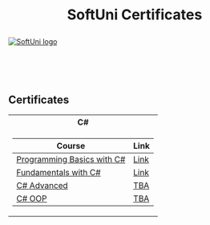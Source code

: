 # <p align="center"> SoftUni Certificates <p>

<a href="https://softuni.bg/trainings/courses" rel="Courses"> ![SoftUni logo][logo] </a>

[logo]: https://radoslavstanchev.github.io/Dark-Landing-Page/images/software-university-logo.png "Logo Title Text 2"

<br/>
<br/>
<br/>

<h2> Certificates </h2>

<table>

<tr>
  <th> C# </th>
</tr>

<tr>
<td>

| **Course**                                                            | **Link**                                                   |
| --------------------------------------------------------------------- | ---------------------------------------------------------- |
| <a href="https://softuni.bg/trainings/3749/programming-basics-with-csharp-june-2022" > Programming Basics with C# </a>         | <a href="https://softuni.bg/certificates/details/137337/87df2da0"> Link</a> |
| <a href="https://softuni.bg/trainings/3836/programming-fundamentals-with-csharp-september-2022"> Fundamentals with C# </a> | <a href="https://softuni.bg/certificates/details/148853/d73ad2dd"> Link</a> |
| <a href="https://softuni.bg/trainings/3957/csharp-advanced-january-2023" > C# Advanced </a>         | <a href=""> TBA</a> |
| <a href="https://softuni.bg/trainings/3958/csharp-oop-february-2023" > C# OOP </a>         | <a href=""> TBA</a> |

</td>
</tr>
